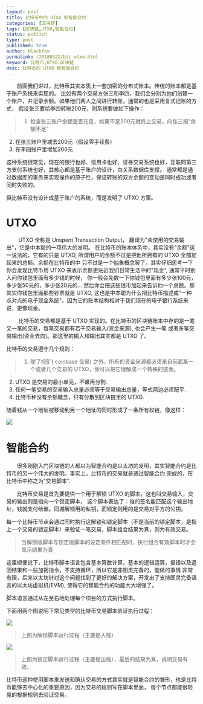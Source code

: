 ```yaml
---
layout: post
title: 比特币中的 UTXO 和智能合约
categories: [区块链]
tags: [区块链,UTXO,智能合约]
status: publish
type: post
published: true
author: blackfox
permalink: /20180322/btc-utxo.html
keyword: 比特币,UTXO,区块链
desc: 比特币的 UTXO 和智能合约 
---
```


&emsp;&emsp;前面我们讲过，比特币其实本质上一套加密的分布式账本。传统的账本都是基于账户系统来实现的。
比如有两个交易方张三和李四，我们会分别为他们创建一个账户，并记录余额。如果他们两人之间进行转账，通常的也是采用复式记账的方式，
假设张三要给李四转账200元，则系统要做如下操作：
> 1. 检查张三账户余额是否充足，如果不足200元就终止交易，向张三报“余额不足”
2. 在张三账户里减去200元（假设零手续费）
3. 在李四账户里增加200元 

这种系统很常见，现在的银行也好、信用卡也好、证券交易系统也好，互联网第三方支付系统也好，其核心都是基于账户的设计，由关系数据库支撑。
通常都是通过数据库的事务来实现操作的原子性，保证转账的双方余额的变动是同时成功或者同时失败的。

但比特币没有设计成基于账户的系统，而是发明了 UTXO 方案。

# UTXO
&emsp;&emsp; UTXO 全称是 Unspent Transaction Output， 翻译为"未使用的交易输出"，它是中本聪的一项伟大的发明。
在比特币的账本体系中，其实没有"余额"这一说法的，它有的只是 UTXO, 所谓用户的余额不过是把他所拥有的 UTXO 全部加起来的总额。余额在比特币的中
只不过是一个抽象概念罢了。其实仔细思考一下你会发现比特币用 UTXO 来表示余额更贴近我们日常生活中的"现金", 通常平时别人问你钱包里面有多少钱的时候，
你一般会先数一下你钱包里面有多少张100元，多少张50元的，多少张20元的... 然后你会把这些钱币加起来告诉他一个总额。那其实你钱包里面那些钞票就是
UTXO, 这也是中本聪为什么把比特币描述成"一种点对点的电子现金系统"。因为它的账本结构相对于我们现在的电子银行系统来说，更像现金。

&emsp;&emsp; 比特币的交易都是基于 UTXO 实现的。在比特币的区块链账本中存的是一笔又一笔的交易，每笔交易都有若干交易输入(资金来源), 也会产生一笔
或者多笔交易输出(资金去向)。那这里的输入和输出其实都是 UTXO 了。

比特币的交易遵守几个规则：

> 1. 除了挖矿( coinbase 交易) 之外，所有的资金来源都必须来自前面某一个或者几个交易的 UTXO，你可以把它理解成一个特殊的链表。
2. UTXO 是交易的最小单元，不嫩再分割.
3. 任何一笔交易的交易输入总量必须等于交易输出总量，等式两边必须配平.
4. 比特币种没有余额概念，只有分散到区块链里的 UTXO.

随着钱从一个地址被移动到另一个地址的同时形成了一条所有权链，像这样：

<img class="img-view" data-src="/images/2018/03/utxo.jpeg" src="/image/1px.png" />


# 智能合约
&emsp;&emsp;很多刚刚入门区块链的人都以为智能合约是以太坊的发明，其实智能合约是比特币的另一个伟大的发明。事实上，比特币的交易就是通过智能合约
完成的，在比特币中称之为"交易脚本". 

&emsp;&emsp;比特币交易是首先要提供一个用于解锁 UTXO 的脚本，这也叫交易输入，交易的输出则是指向一个锁定脚本，
这个脚本表达了：谁的签名能匹配这个输出地址，钱就支付给谁。同城解锁用的私钥，而锁定则用的是交易对手方的公钥。

每一个比特币节点会通过同时执行这解锁和锁定脚本（不是当前的锁定脚本，是指上一个交易的锁定脚本）来验证一笔交易，脚本组合结果为真，则为有效交易。

> 当解锁版脚本与锁定版脚本的设定条件相匹配时，执行组合有效脚本时才会显示结果为真

这里顺便说下，比特币脚本语言包含基本算数计算，基本的逻辑运算，报错以及返回结果和一些加密指令，不支持循环，所以它是非图灵完备的，能做的事情
非常有限，后来以太坊针对这个问题找到了更好的解决方案，开发出了支持图灵完备语言的以太坊虚拟机(EVM), 使得它的智能合约的功能大大增强了。

脚本语言通过从左至右地处理每个项目的方式执行脚本。

下面用两个图说明下常见类型的比特币交易脚本验证执行过程：

<img class="img-view" data-src="/images/2018/03/script_run1.jpeg" src="/image/1px.png" />

> 上图为解锁脚本运行过程（主要是入栈）

<img class="img-view" data-src="/images/2018/03/script_run2.jpeg" src="/image/1px.png" />

> 上图为锁定脚本运行过程（主要是出栈），最后的结果为真，说明交易有效。

比特币这种使用脚本来发送和确认交易的方式其实就是智能合约的雏形，也是比特币能够去中心化的重要原因，因为交易的规则写在脚本里面，
每个节点都能很轻易的根据规则去验证交易。




